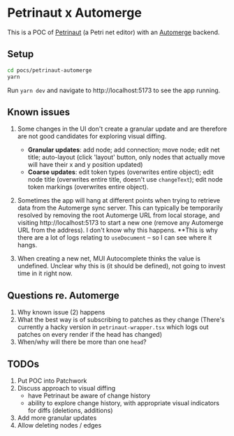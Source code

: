 # Petrinaut x Automerge

This is a POC of [Petrinaut](https://github.com/hashintel/hash/tree/main/libs/%40hashintel/petrinaut) (a Petri net editor) with an [Automerge](https://automerge.org/) backend.

## Setup

```bash
cd pocs/petrinaut-automerge
yarn
```

Run `yarn dev` and navigate to http://localhost:5173 to see the app running.

## Known issues

1. Some changes in the UI don't create a granular update and are therefore are not good candidates for exploring visual diffing.

   - **Granular updates**: add node; add connection; move node; edit net title; auto-layout (click 'layout' button, only nodes that actually move will have their x and y position updated)
   - **Coarse updates**: edit token types (overwrites entire object); edit node title (overwrites entire title, doesn't use `changeText`); edit node token markings (overwrites entire object).
2. Sometimes the app will hang at different points when trying to retrieve data from the Automerge sync server. This can typically be temporarily resolved by removing the root Automerge URL from local storage, and visiting http://localhost:5173 to start a new one (remove any Automerge URL from the address). I don't know why this happens. **This is why there are a lot of logs relating to `useDocument` – so I can see where it hangs.
3. When creating a new net, MUI Autocomplete thinks the value is undefined. Unclear why this is (it should be defined), not going to invest time in it right now.

## Questions re. Automerge
1. Why known issue (2) happens
2. What the best way is of subscribing to patches as they change (There's currently a hacky version in `petrinaut-wrapper.tsx` which logs out patches on every render if the head has changed)
3. When/why will there be more than one `head`?

## TODOs

1. Put POC into Patchwork
2. Discuss approach to visual diffing
   - have Petrinaut be aware of change history
   - ability to explore change history, with appropriate visual indicators for diffs (deletions, additions)
3. Add more granular updates
4. Allow deleting nodes / edges
